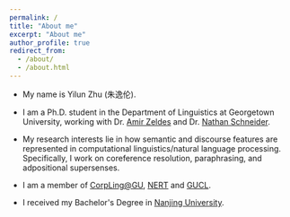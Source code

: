 ```yaml
---
permalink: /
title: "About me"
excerpt: "About me"
author_profile: true
redirect_from: 
  - /about/
  - /about.html
---
```


- My name is Yilun Zhu (朱逸伦).

- I am a Ph.D. student in the Department of Linguistics at Georgetown University, working with Dr. [Amir Zeldes](https://corpling.uis.georgetown.edu/amir/) and Dr. [Nathan Schneider](http://people.cs.georgetown.edu/nschneid/).

- My research interests lie in how semantic and discourse features are represented in computational linguistics/natural language processing. Specifically, I work on coreference resolution, paraphrasing, and adpositional supersenses.

- I am a member of [CorpLing@GU](https://corpling.uis.georgetown.edu/corpling/), [NERT](http://nert.georgetown.edu/) and [GUCL](http://people.cs.georgetown.edu/nschneid/GUCL/).

- I received my Bachelor's Degree in [Nanjing University](https://www.nju.edu.cn/).